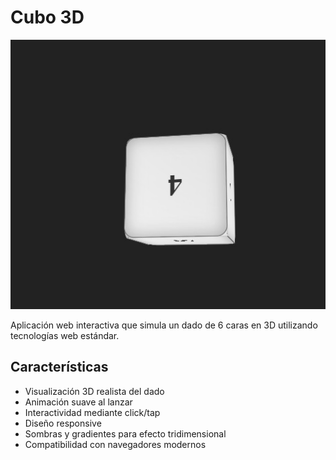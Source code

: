 # Cubo 3D
![Proyecto](proyecto.jpg)

Aplicación web interactiva que simula un dado de 6 caras en 3D utilizando tecnologías web estándar.

## Características
- Visualización 3D realista del dado
- Animación suave al lanzar
- Interactividad mediante click/tap
- Diseño responsive
- Sombras y gradientes para efecto tridimensional
- Compatibilidad con navegadores modernos
